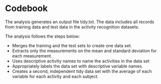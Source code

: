 # Codebook
The analysis generates an output file tidy.txt. The data includes all records from training data and test data in the activity recognition datasets.

The analysis follows the steps below:

* Merges the training and the test sets to create one data set.
* Extracts only the measurements on the mean and standard deviation for each measurement. 
* Uses descriptive activity names to name the activities in the data set
* Appropriately labels the data set with descriptive variable names. 
* Creates a second, independent tidy data set with the average of each variable for each activity and each subject. 